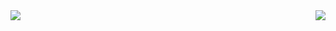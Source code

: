 <a href="https://github.com/anuraghazra/github-readme-stats">
  <img align="left" src="https://github-readme-stats.vercel.app/api?username=tiger0421&count_private=true&show_icons=true&theme=synthwave" />
</a>
<a href="https://github.com/anuraghazra/github-readme-stats">
  <img align="right" src="https://github-readme-stats.vercel.app/api/top-langs/?username=tiger0421&theme=synthwave&count_private=true&langs_count=6&hide=CMake,jupyter%20notebook,MatLab,HTML,TeX" />
</a>
